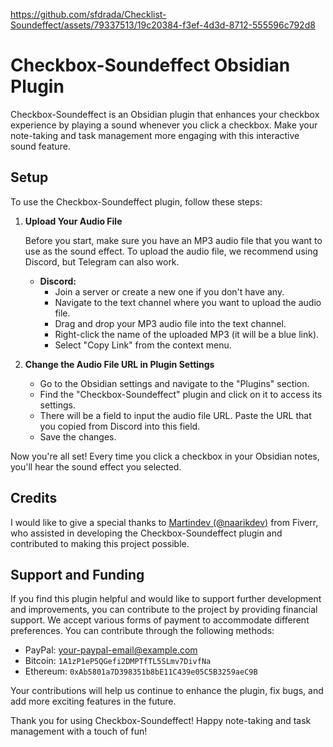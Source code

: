 

https://github.com/sfdrada/Checklist-Soundeffect/assets/79337513/19c20384-f3ef-4d3d-8712-555596c792d8

# Checkbox-Soundeffect Obsidian Plugin

Checkbox-Soundeffect is an Obsidian plugin that enhances your checkbox experience by playing a sound whenever you click a checkbox. Make your note-taking and task management more engaging with this interactive sound feature.

## Setup

To use the Checkbox-Soundeffect plugin, follow these steps:

1. **Upload Your Audio File**

   Before you start, make sure you have an MP3 audio file that you want to use as the sound effect. To upload the audio file, we recommend using Discord, but Telegram can also work.

   - **Discord:**
     - Join a server or create a new one if you don't have any.
     - Navigate to the text channel where you want to upload the audio file.
     - Drag and drop your MP3 audio file into the text channel.
     - Right-click the name of the uploaded MP3 (it will be a blue link).
     - Select "Copy Link" from the context menu.

2. **Change the Audio File URL in Plugin Settings**

   - Go to the Obsidian settings and navigate to the "Plugins" section.
   - Find the "Checkbox-Soundeffect" plugin and click on it to access its settings.
   - There will be a field to input the audio file URL. Paste the URL that you copied from Discord into this field.
   - Save the changes.

Now you're all set! Every time you click a checkbox in your Obsidian notes, you'll hear the sound effect you selected.

## Credits

I would like to give a special thanks to [Martindev (@naarikdev)](https://www.fiverr.com/naarikdev) from Fiverr, who assisted in developing the Checkbox-Soundeffect plugin and contributed to making this project possible.

## Support and Funding

If you find this plugin helpful and would like to support further development and improvements, you can contribute to the project by providing financial support. We accept various forms of payment to accommodate different preferences. You can contribute through the following methods:

- PayPal: [your-paypal-email@example.com](mailto:your-paypal-email@example.com)
- Bitcoin: `1A1zP1eP5QGefi2DMPTfTL5SLmv7DivfNa`
- Ethereum: `0xAb5801a7D398351b8bE11C439e05C5B3259aeC9B`

Your contributions will help us continue to enhance the plugin, fix bugs, and add more exciting features in the future.

Thank you for using Checkbox-Soundeffect! Happy note-taking and task management with a touch of fun!
